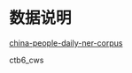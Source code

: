 # 数据说明

[china-people-daily-ner-corpus](https://github.com/OYE93/Chinese-NLP-Corpus/tree/master/NER/People's%20Daily)

ctb6_cws
